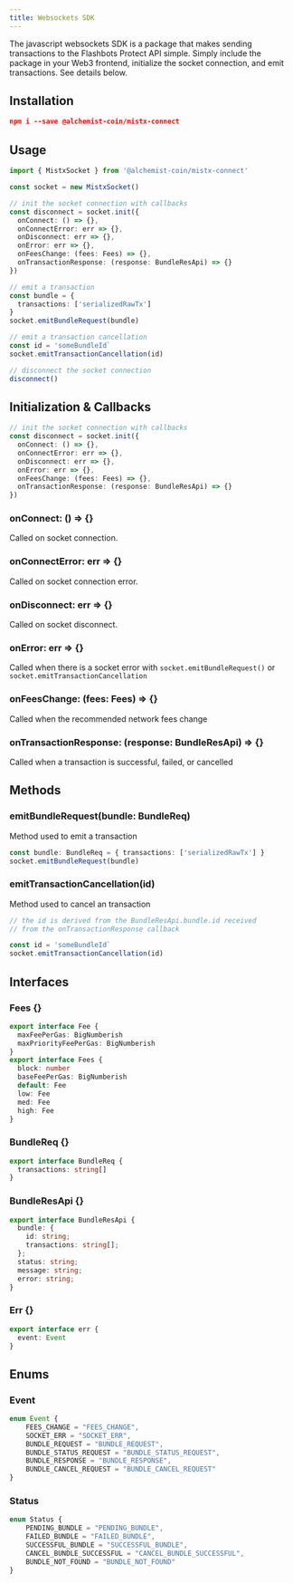 ```yaml
---
title: Websockets SDK
---
```


The javascript websockets SDK is a package that makes sending transactions to the Flashbots Protect API simple. Simply include the package in your Web3 frontend, initialize the socket connection, and emit transactions. See details below.

## Installation

```json
npm i --save @alchemist-coin/mistx-connect
```

## Usage

```typescript
import { MistxSocket } from '@alchemist-coin/mistx-connect'

const socket = new MistxSocket()

// init the socket connection with callbacks
const disconnect = socket.init({
  onConnect: () => {},
  onConnectError: err => {},
  onDisconnect: err => {},
  onError: err => {},
  onFeesChange: (fees: Fees) => {},
  onTransactionResponse: (response: BundleResApi) => {}
})

// emit a transaction
const bundle = {
  transactions: ['serializedRawTx']
}
socket.emitBundleRequest(bundle)

// emit a transaction cancellation
const id = 'someBundleId`
socket.emitTransactionCancellation(id)

// disconnect the socket connection
disconnect()
```

## Initialization & Callbacks

```typescript
// init the socket connection with callbacks
const disconnect = socket.init({
  onConnect: () => {},
  onConnectError: err => {},
  onDisconnect: err => {},
  onError: err => {},
  onFeesChange: (fees: Fees) => {},
  onTransactionResponse: (response: BundleResApi) => {}
})
```

### onConnect: () => {}

Called on socket connection.

### onConnectError: err => {}

Called on socket connection error.

### onDisconnect: err => {}

Called on socket disconnect.

### onError: err => {}

Called when there is a socket error with `socket.emitBundleRequest()` or `socket.emitTransactionCancellation`

### onFeesChange: (fees: Fees) => {}

Called when the recommended network fees change

### onTransactionResponse: (response: BundleResApi) => {}

Called when a transaction is successful, failed, or cancelled

## Methods

### emitBundleRequest(bundle: BundleReq)

Method used to emit a transaction

``` typescript
const bundle: BundleReq = { transactions: ['serializedRawTx'] }
socket.emitBundleRequest(bundle)
```

### emitTransactionCancellation(id)

Method used to cancel an transaction

``` typescript
// the id is derived from the BundleResApi.bundle.id received 
// from the onTransactionResponse callback

const id = 'someBundleId`
socket.emitTransactionCancellation(id)
```

## Interfaces

### Fees {}

```typescript
export interface Fee {
  maxFeePerGas: BigNumberish
  maxPriorityFeePerGas: BigNumberish
}
export interface Fees {
  block: number
  baseFeePerGas: BigNumberish
  default: Fee
  low: Fee
  med: Fee
  high: Fee
}
```

### BundleReq {}

```typescript
export interface BundleReq {
  transactions: string[]
}
```

### BundleResApi {}

```typescript
export interface BundleResApi {
  bundle: {
    id: string;
    transactions: string[];
  };
  status: string;
  message: string;
  error: string;
}
```

### Err {}

```typescript
export interface err {
  event: Event
}
```

## Enums

### Event

``` typescript
enum Event {
    FEES_CHANGE = "FEES_CHANGE",
    SOCKET_ERR = "SOCKET_ERR",
    BUNDLE_REQUEST = "BUNDLE_REQUEST",
    BUNDLE_STATUS_REQUEST = "BUNDLE_STATUS_REQUEST",
    BUNDLE_RESPONSE = "BUNDLE_RESPONSE",
    BUNDLE_CANCEL_REQUEST = "BUNDLE_CANCEL_REQUEST"
}
```

### Status

``` typescript
enum Status {
    PENDING_BUNDLE = "PENDING_BUNDLE",
    FAILED_BUNDLE = "FAILED_BUNDLE",
    SUCCESSFUL_BUNDLE = "SUCCESSFUL_BUNDLE",
    CANCEL_BUNDLE_SUCCESSFUL = "CANCEL_BUNDLE_SUCCESSFUL",
    BUNDLE_NOT_FOUND = "BUNDLE_NOT_FOUND"
}
```